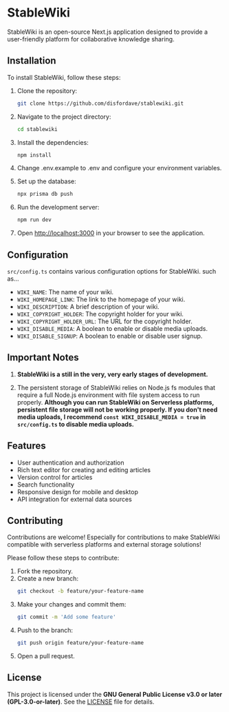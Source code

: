 # StableWiki

StableWiki is an open-source Next.js application designed to provide a user-friendly platform for collaborative knowledge sharing.

## Installation

To install StableWiki, follow these steps:

1. Clone the repository:
   ```bash
   git clone https://github.com/disfordave/stablewiki.git
   ```
2. Navigate to the project directory:
   ```bash
   cd stablewiki
   ```
3. Install the dependencies:
   ```bash
   npm install
   ```
4. Change .env.example to .env and configure your environment variables.

5. Set up the database:
   ```bash
   npx prisma db push
   ```
6. Run the development server:
   ```bash
   npm run dev
   ```
7. Open [http://localhost:3000](http://localhost:3000) in your browser to see the application.

## Configuration

`src/config.ts` contains various configuration options for StableWiki. such as...

- `WIKI_NAME`: The name of your wiki.
- `WIKI_HOMEPAGE_LINK`: The link to the homepage of your wiki.
- `WIKI_DESCRIPTION`: A brief description of your wiki.
- `WIKI_COPYRIGHT_HOLDER`: The copyright holder for your wiki.
- `WIKI_COPYRIGHT_HOLDER_URL`: The URL for the copyright holder.
- `WIKI_DISABLE_MEDIA`: A boolean to enable or disable media uploads.
- `WIKI_DISABLE_SIGNUP`: A boolean to enable or disable user signup.

## Important Notes

1. **StableWiki is a still in the very, very early stages of development.**

2. The persistent storage of StableWiki relies on Node.js fs modules that require a full Node.js environment with file system access to run properly. **Although you can run StableWiki on Serverless platforms, persistent file storage will not be working properly. If you don't need media uploads, I recommend `const WIKI_DISABLE_MEDIA = true` in `src/config.ts` to disable media uploads.**

## Features

- User authentication and authorization
- Rich text editor for creating and editing articles
- Version control for articles
- Search functionality
- Responsive design for mobile and desktop
- API integration for external data sources

## Contributing

Contributions are welcome! Especially for contributions to make StableWiki compatible with serverless platforms and external storage solutions!

Please follow these steps to contribute:

1. Fork the repository.
2. Create a new branch:
   ```bash
   git checkout -b feature/your-feature-name
   ```
3. Make your changes and commit them:
   ```bash
   git commit -m 'Add some feature'
   ```
4. Push to the branch:
   ```bash
   git push origin feature/your-feature-name
   ```
5. Open a pull request.

## License

This project is licensed under the **GNU General Public License v3.0 or later (GPL-3.0-or-later)**. See the [LICENSE](./LICENSE) file for details.
